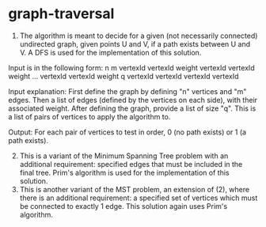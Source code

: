 # graph-traversal
1. The algorithm is meant to decide for a given (not necessarily connected) undirected graph, given points U and V, if a path exists between U and V. A DFS is used for the implementation of this solution.

Input is in the following form:
n
m
vertexId vertexId weight
vertexId vertexId weight
...
vertexId vertexId weight
q
vertexId vertexId
vertexId vertexId

Input explanation:
First define the graph by defining "n" vertices and "m" edges. Then a list of edges (defined by the vertices on each side), with their associated weight.
After defining the graph, provide a list of size "q". This is a list of pairs of vertices to apply the algorithm to.

Output: For each pair of vertices to test in order, 0 (no path exists) or 1 (a path exists).

2. This is a variant of the Minimum Spanning Tree problem with an additional requirement: specified edges that must be included in the final tree. Prim's algorithm is used for the implementation of this solution.
3. This is another variant of the MST problem, an extension of (2), where there is an additional requirement: a specified set of vertices which must be connected to exactly 1 edge. This solution again uses Prim's algorithm.
